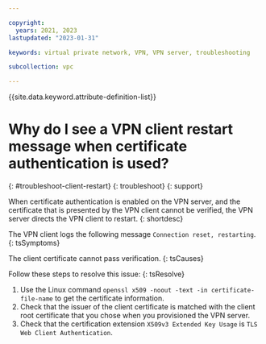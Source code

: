 ```yaml
---

copyright:
  years: 2021, 2023
lastupdated: "2023-01-31"

keywords: virtual private network, VPN, VPN server, troubleshooting

subcollection: vpc

---
```


{{site.data.keyword.attribute-definition-list}}

# Why do I see a VPN client restart message when certificate authentication is used?
{: #troubleshoot-client-restart}
{: troubleshoot}
{: support}

When certificate authentication is enabled on the VPN server, and the certificate that is presented by the VPN client cannot be verified, the VPN server directs the VPN client to restart.
{: shortdesc}

The VPN client logs the following message `Connection reset, restarting`.
{: tsSymptoms}

The client certificate cannot pass verification.
{: tsCauses}

Follow these steps to resolve this issue:
{: tsResolve}

1. Use the Linux command `openssl x509 -noout -text -in certificate-file-name` to get the certificate information.
1. Check that the issuer of the client certificate is matched with the client root certificate that you chose when you provisioned the VPN server.
1. Check that the certification extension `X509v3 Extended Key Usage` is `TLS Web Client Authentication`.
